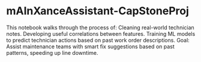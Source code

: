 # mAInXanceAssistant-CapStoneProj
 This notebook walks through the process of: Cleaning real-world technician notes. Developing useful correlations between features. Training ML models to predict technician actions based on past work order descriptions. Goal: Assist maintenance teams with smart fix suggestions based on past patterns, speeding up line downtime. 

